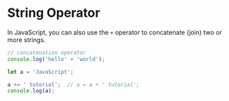 # String Operator

In JavaScript, you can also use the `+` operator to concatenate (join) two or more strings.

```jsx
// concatenation operator
console.log('hello' + 'world');

let a = 'JavaScript';

a += ' tutorial';  // a = a + ' tutorial';
console.log(a);
```